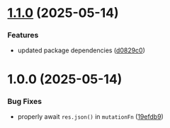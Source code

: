 # [1.1.0](https://github.com/kedom1337/hono-rpc-query/compare/v1.0.0...v1.1.0) (2025-05-14)


### Features

* updated package dependencies ([d0829c0](https://github.com/kedom1337/hono-rpc-query/commit/d0829c0cd7a6149568c08211ad42065304c2c1f3))

# 1.0.0 (2025-05-14)

### Bug Fixes

- properly await `res.json()` in `mutationFn` ([19efdb9](https://github.com/kedom1337/hono-rpc-query/commit/19efdb9819eeda32f555ff52f7a08b07b4a40258))
